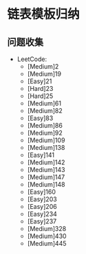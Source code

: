 # 链表模板归纳

## 问题收集

- LeetCode:
  - [Medium]2
  - [Medium]19
  - [Easy]21
  - [Hard]23
  - [Hard]25
  - [Medium]61
  - [Medium]82
  - [Easy]83
  - [Medium]86
  - [Medium]92
  - [Medium]109
  - [Medium]138
  - [Easy]141
  - [Medium]142
  - [Medium]143
  - [Medium]147
  - [Medium]148
  - [Easy]160
  - [Easy]203
  - [Easy]206
  - [Easy]234
  - [Easy]237
  - [Medium]328
  - [Medium]430
  - [Medium]445